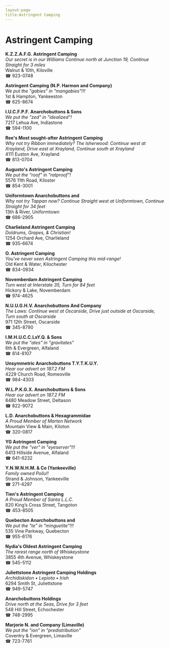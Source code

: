 ```yaml
---
layout:page
title:Astringent Camping
---
```

# Astringent Camping

**K.Z.Z.A.F.G. Astringent Camping**  
_Our secret is in our Williams 
Continue north at Junction 19, Continue Straight for 3 miles_  
Walnut & 10th, Kiloville  
☎ 923-0748



**Astringent Camping (N.P. Harmon and Company)**  
_We put the "gabies" in "mangabies"!!!_  
1st & Hampton, Yankeeston  
☎ 625-8674



**I.U.C.F.P.F. Anarchobuttons & Sons**  
_We put the "zed" in "idealized"!_  
7217 Lehua Ave, Indiastone  
☎ 594-1100



**Ree's Most sought-after Astringent Camping**  
_Why not try Ribbon immediately? 
The Isherwood: Continue west at Xrayland, Drive east at Xrayland, Continue south at Xrayland_  
4111 Euston Ave, Xrayland  
☎ 813-0704



**Augusto's Astringent Camping**  
_We put the "roof" in "ratproof"!_  
5576 11th Road, Kiloster  
☎ 854-3001



**Uniformtown Anarchobuttons and**  
_Why not try Tappan now? 
Continue Straight west at Uniformtown, Continue Straight for 34 feet_  
13th & River, Uniformtown  
☎ 686-2905



**Charlieland Astringent Camping**  
_Doldrums, Grapes, & Christian!_  
1254 Orchard Ave, Charlieland  
☎ 935-6674



**O. Astringent Camping**  
_You've never seen Astringent Camping this mid-range!_  
Old Kent & Water, Kilochester  
☎ 834-0934



**Novemberdam Astringent Camping**  
_Turn west at Interstate 35, Turn for 84 feet_  
Hickory & Lake, Novemberdam  
☎ 974-4625



**N.U.U.G.H.V. Anarchobuttons And Company**  
_The Laws: Continue west at Oscarside, Drive just outside at Oscarside, Turn south at Oscarside_  
971 12th Street, Oscarside  
☎ 345-8790



**I.M.H.U.C.C.LsY.Q. & Sons**  
_We put the "ates" in "gravitates"_  
6th & Evergreen, Alfaland  
☎ 814-8107



**Unsymmetric Anarchobuttons T.Y.T.K.U.Y.**  
_Hear our advert on 187.2 FM_  
4229 Church Road, Romeoville  
☎ 984-4303



**W.L.P.K.G.X. Anarchobuttons & Sons**  
_Hear our advert on 187.2 FM_  
8480 Meadow Street, Deltason  
☎ 822-9072



**L.D. Anarchobuttons & Hexagrammidae**  
_A Proud Member of Marten Network_  
Mountain View & Main, Kiloton  
☎ 320-0817



**YG Astringent Camping**  
_We put the "ver" in "eyeserver"!!!_  
6413 Hillside Avenue, Alfaland  
☎ 641-6232



**Y.N.W.N.H.M. & Co (Yankeeville)**  
_Family owned Poilu!!_  
Strand & Johnson, Yankeeville  
☎ 271-4297



**Tien's Astringent Camping**  
_A Proud Member of Santa L.L.C._  
820 King’s Cross Street, Tangoton  
☎ 453-8505



**Quebecton Anarchobuttons and**  
_We put the "te" in "minguetite"!!!_  
535 Vine Parkway, Quebecton  
☎ 955-6176



**Nydia's Oldest Astringent Camping**  
_The rarest range north of Whiskeystone_  
3855 4th Avenue, Whiskeystone  
☎ 545-5112



**Juliettstone Astringent Camping Holdings**  
_Archidiskidon • Lepiota • Irish_  
6294 Smith St, Juliettstone  
☎ 949-5747



**Anarchobuttons Holdings**  
_Drive north at the Seas, Drive for 3 feet_  
548 Hill Street, Echochester  
☎ 748-2995



**Marjorie N. and Company (Limaville)**  
_We put the "ion" in "predistribution"_  
Coventry & Evergreen, Limaville  
☎ 723-7761




